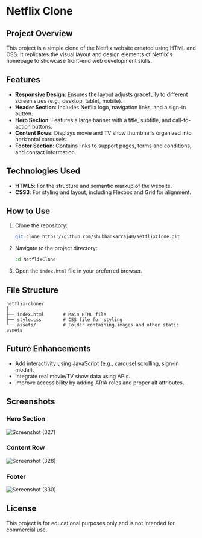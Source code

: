 # Netflix Clone

## Project Overview

This project is a simple clone of the Netflix website created using HTML and CSS. It replicates the visual layout and design elements of Netflix's homepage to showcase front-end web development skills.

## Features

- **Responsive Design**: Ensures the layout adjusts gracefully to different screen sizes (e.g., desktop, tablet, mobile).
- **Header Section**: Includes Netflix logo, navigation links, and a sign-in button.
- **Hero Section**: Features a large banner with a title, subtitle, and call-to-action buttons.
- **Content Rows**: Displays movie and TV show thumbnails organized into horizontal carousels.
- **Footer Section**: Contains links to support pages, terms and conditions, and contact information.

## Technologies Used

- **HTML5**: For the structure and semantic markup of the website.
- **CSS3**: For styling and layout, including Flexbox and Grid for alignment.

## How to Use

1. Clone the repository:
   ```bash
   git clone https://github.com/shubhankarraj40/NetflixClone.git
   ```
2. Navigate to the project directory:
   ```bash
   cd NetflixClone
   ```
3. Open the `index.html` file in your preferred browser.

## File Structure

```
netflix-clone/
│
├── index.html       # Main HTML file
├── style.css        # CSS file for styling
└── assets/          # Folder containing images and other static assets
```

## Future Enhancements

- Add interactivity using JavaScript (e.g., carousel scrolling, sign-in modal).
- Integrate real movie/TV show data using APIs.
- Improve accessibility by adding ARIA roles and proper alt attributes.

## Screenshots

### Hero Section
![Screenshot (327)](https://github.com/user-attachments/assets/6a4a81bf-bc21-451e-a646-92d81d29b80a)

### Content Row
![Screenshot (328)](https://github.com/user-attachments/assets/2a935481-446e-452f-be6a-7b344199ad1d)

### Footer
![Screenshot (330)](https://github.com/user-attachments/assets/6f98337f-3b4c-4c23-a015-c31902ae9f94)

## License

This project is for educational purposes only and is not intended for commercial use.
